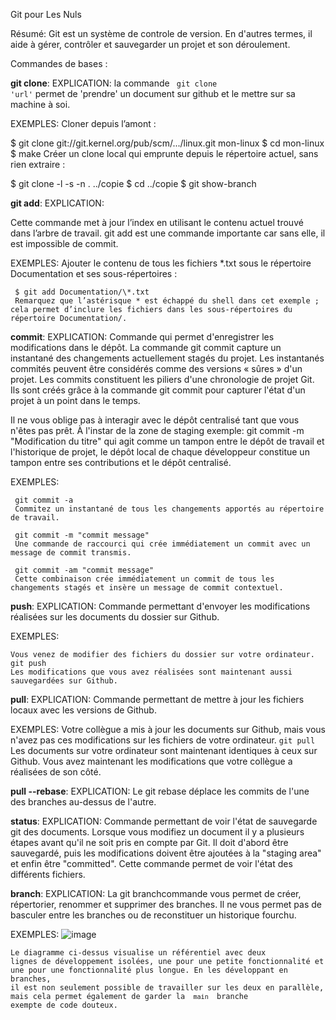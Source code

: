 Git pour Les Nuls

Résumé: Git est un système de controle de version. En d'autres termes, il aide à gérer, contrôler et sauvegarder un projet et son déroulement.

Commandes de bases :

**git clone**:
EXPLICATION:
la commande <code> git clone 'url'</code> permet de 'prendre' un document sur github et le mettre sur sa machine à soi.

EXEMPLES:
Cloner depuis l’amont :

$ git clone git://git.kernel.org/pub/scm/.../linux.git mon-linux
$ cd mon-linux
$ make
Créer un clone local qui emprunte depuis le répertoire actuel, sans rien extraire :

$ git clone -l -s -n . ../copie
$ cd ../copie
$ git show-branch

**git add**:
EXPLICATION:

Cette commande met à jour l’index en utilisant le contenu actuel trouvé dans l’arbre de travail.
git add est une commande importante car sans elle, il est impossible de commit.

EXEMPLES:
     Ajouter le contenu de tous les fichiers *.txt sous le répertoire Documentation et ses sous-répertoires :

     $ git add Documentation/\*.txt
     Remarquez que l’astérisque * est échappé du shell dans cet exemple ; cela permet d’inclure les fichiers dans les sous-répertoires du répertoire Documentation/.

**commit**:
EXPLICATION:
Commande qui permet d'enregistrer les modifications dans le dépôt.
La commande git commit capture un instantané des changements actuellement stagés du projet. Les instantanés commités peuvent être considérés comme des versions « sûres » d'un projet.
Les commits constituent les piliers d'une chronologie de projet Git. Ils sont créés grâce à la commande git commit pour capturer l'état d'un projet à un point dans le temps.

Il ne vous oblige pas à interagir avec le dépôt centralisé tant que vous n'êtes pas prêt. À l'instar de la zone de staging exemple: git commit -m
"Modification du titre"
qui agit comme un tampon entre le dépôt de travail et l'historique de projet, le dépôt local de chaque développeur constitue un tampon entre ses contributions et le dépôt centralisé.

EXEMPLES:

     git commit -a
     Commitez un instantané de tous les changements apportés au répertoire de travail.

     git commit -m "commit message"
     Une commande de raccourci qui crée immédiatement un commit avec un message de commit transmis.

     git commit -am "commit message"
     Cette combinaison crée immédiatement un commit de tous les changements stagés et insère un message de commit contextuel.

**push**:
EXPLICATION:
Commande permettant d'envoyer les modifications réalisées sur les documents du dossier sur Github.

EXEMPLES:

    Vous venez de modifier des fichiers du dossier sur votre ordinateur.
    git push
    Les modifications que vous avez réalisées sont maintenant aussi sauvegardées sur Github.

**pull**:
EXPLICATION:
Commande permettant de mettre à jour les fichiers locaux avec les versions de Github.

EXEMPLES:
Votre collègue a mis à jour les documents sur Github, mais vous n'avez pas ces modifications sur les fichiers de votre ordinateur.
<code>git pull</code>
Les documents sur votre ordinateur sont maintenant identiques à ceux sur Github. Vous avez maintenant les modifications que votre collègue a réalisées de son côté.

**pull --rebase**:
EXPLICATION:
Le git rebase déplace les commits de l'une des branches au-dessus de l'autre.

**status**:
EXPLICATION:
Commande permettant de voir l'état de sauvegarde git des documents. Lorsque vous modifiez un document il y a plusieurs étapes avant qu'il ne soit pris en compte par Git.
Il doit d'abord être sauvegardé, puis les modifications doivent être ajoutées à la "staging area" et enfin être "committed". Cette commande permet de voir l'état des différents fichiers.


**branch**:
EXPLICATION:
La git branchcommande vous permet de créer, répertorier, renommer et supprimer des branches. Il ne vous permet pas de basculer entre les branches ou de reconstituer un historique fourchu.


EXEMPLES:
![image](https://user-images.githubusercontent.com/114221175/195804906-77cca2b2-f907-4a1a-b133-8d6abb8983c4.png)  

<code>Le diagramme ci-dessus visualise un référentiel avec deux lignes de développement isolées, une pour une petite fonctionnalité et une pour une fonctionnalité plus longue. En les développant en branches, il est non seulement possible de travailler sur les deux en parallèle, mais cela permet également de garder la <code> main </code> branche exempte de code douteux.</code>

